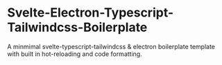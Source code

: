 # Svelte-Electron-Typescript-Tailwindcss-Boilerplate
 A minmimal svelte-typescript-tailwindcss & electron boilerplate template with built in hot-reloading and code formatting.
